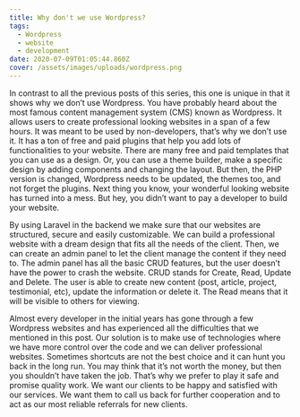 ```yaml
---
title: Why don't we use Wordpress?
tags:
  - Wordpress
  - website
  - development
date: 2020-07-09T01:05:44.860Z
cover: /assets/images/uploads/wordpress.png
---
```

In contrast to all the previous posts of this series, this one is unique in that it shows why we don’t use Wordpress. You have probably heard about the most famous content management system (CMS) known as Wordpress. It allows users to create professional looking websites in a span of a few hours. It was meant to be used by non-developers, that’s why we don’t use it. It has a ton of free and paid plugins that help you add lots of functionalities to your website. There are many free and paid templates that you can use as a design. Or, you can use a theme builder, make a specific design by adding components and changing the layout. But then, the PHP version is changed, Wordpress needs to be updated, the themes too, and not forget the plugins. Next thing you know, your wonderful looking website has turned into a mess. But hey, you didn’t want to pay a developer to build your website.

By using Laravel in the backend we make sure that our websites are structured, secure and easily customizable. We can build a professional website with a dream design that fits all the needs of the client. Then, we can create an admin panel to let the client manage the content if they need to. The admin panel has all the basic CRUD features, but the user doesn’t have the power to crash the website. CRUD stands for Create, Read, Update and Delete. The user is able to create new content (post, article, project, testimonial, etc), update the information or delete it. The Read means that it will be visible to others for viewing.

Almost every developer in the initial years has gone through a few Wordpress websites and has experienced all the difficulties that we mentioned in this post. Our solution is to make use of technologies where we have more control over the code and we can deliver professional websites. Sometimes shortcuts are not the best choice and it can hunt you back in the long run. You may think that it’s not worth the money, but then you shouldn’t have taken the job. That’s why we prefer to play it safe and promise quality work. We want our clients to be happy and satisfied with our services. We want them to call us back for further cooperation and to act as our most reliable referrals for new clients.